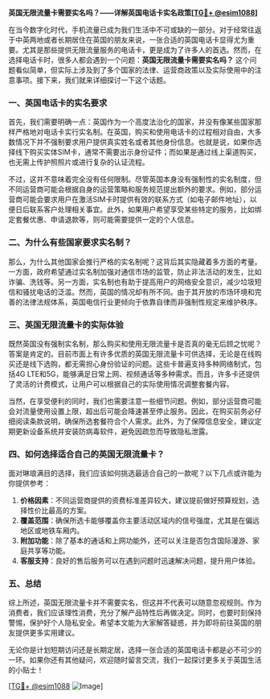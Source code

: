 **英国无限流量卡需要实名吗？——详解英国电话卡实名政策[[TG💪+ @esim1088](https://t.me/s/esim1088)]**

在当今数字化时代，手机流量已成为我们生活中不可或缺的一部分。对于经常往返于中英两地或者长期居住在英国的朋友来说，一张合适的英国电话卡显得尤为重要。尤其是那些提供无限流量服务的电话卡，更是成为了许多人的首选。然而，在选择电话卡时，很多人都会遇到一个问题：**英国无限流量卡需要实名吗？** 这个问题看似简单，但实际上涉及到了多个国家的法律、运营商政策以及实际使用中的注意事项。接下来，我们就来详细探讨一下这个话题。

### 一、英国电话卡的实名要求

首先，我们需要明确一点：英国作为一个高度法治化的国家，并没有像某些国家那样严格地对电话卡实行实名制。在英国，购买和使用电话卡的过程相对自由，大多数情况下并不强制要求用户提供真实姓名或者其他身份信息。也就是说，如果你选择线下购买实体SIM卡，通常不需要出示身份证件；而如果是通过线上渠道购买，也无需上传护照照片或进行复杂的认证流程。

不过，这并不意味着完全没有任何限制。尽管英国本身没有强制性的实名制度，但不同运营商可能会根据自身的运营策略和服务规范提出额外的要求。例如，部分运营商可能会要求用户在激活SIM卡时提供有效的联系方式（如电子邮件地址），以便日后联系客户处理相关事宜。此外，如果用户希望享受某些特定的服务，比如绑定套餐优惠、申请退款等，则可能需要提供一定的个人信息。

### 二、为什么有些国家要求实名制？

那么，为什么其他国家会推行严格的实名制呢？这背后其实隐藏着多方面的考量。一方面，政府希望通过实名制加强对通信市场的监管，防止非法活动的发生，比如诈骗、洗钱等。另一方面，实名制也有助于提高用户的网络安全意识，减少垃圾短信和骚扰电话的泛滥。然而，英国的情况却有所不同。由于其开放的市场环境和完善的法律法规体系，英国电信行业更倾向于依靠自律而非强制性规定来维护秩序。

### 三、英国无限流量卡的实际体验

既然英国没有强制实名制，那么购买和使用无限流量卡是否真的毫无后顾之忧呢？答案是肯定的。目前市面上有许多优质的英国无限流量卡可供选择，无论是在线购买还是线下选购，都无需担心身份验证的问题。这些卡普遍支持多种网络制式，包括4G LTE和5G，能够满足日常上网、视频通话等多种需求。而且，许多卡还提供了灵活的计费模式，让用户可以根据自己的实际使用情况调整套餐内容。

当然，在享受便利的同时，我们也需要注意一些细节问题。例如，部分运营商可能会对流量使用设置上限，超出后可能会降速甚至停止服务。因此，在购买前务必仔细阅读条款说明，确保所选套餐符合个人需求。此外，为了保障信息安全，建议定期更新设备系统并安装防病毒软件，避免因疏忽而导致隐私泄露。

### 四、如何选择适合自己的英国无限流量卡？

面对琳琅满目的选择，我们应该如何挑选最适合自己的一款呢？以下几点或许能为你提供参考：

1. **价格因素**：不同运营商提供的资费标准差异较大，建议提前做好预算规划，选择性价比最高的方案。
2. **覆盖范围**：确保所选卡能够覆盖你主要活动区域内的信号强度，尤其是在偏远地区或地铁车厢内。
3. **附加功能**：除了基本的通话和上网功能外，还可以关注是否包含国际漫游、家庭共享等功能。
4. **客服支持**：良好的售后服务可以在遇到问题时迅速解决问题，提升用户体验。

### 五、总结

综上所述，英国无限流量卡并不需要实名，但这并不代表可以随意忽视规则。作为消费者，我们应该理性消费，充分了解产品特性后再做决定。同时，也要时刻保持警惕，保护好个人隐私安全。希望本文能为大家解答疑惑，并为即将前往英国的朋友提供更多实用建议。

无论你是计划短期访问还是长期定居，选择一张合适的英国电话卡都是必不可少的一环。如果你还有其他疑问，欢迎随时留言交流，我们一起探讨更多关于英国生活的小贴士！

[[TG💪+ @esim1088](https://t.me/s/esim1088) ![Image](https://i.postimg.cc/4NQfJmqS/Snipaste-2025-05-13-00-14-12.png)]